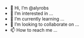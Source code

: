 - 👋 Hi, I’m @alyrobs
- 👀 I’m interested in ...
- 🌱 I’m currently learning ...
- 💞️ I’m looking to collaborate on ...
- 📫 How to reach me ...

<!---
alyrobs/alyrobs is a ✨ special ✨ repository because its `README.md` (this file) appears on your GitHub profile.
You can click the Preview link to take a look at your changes.
--->

